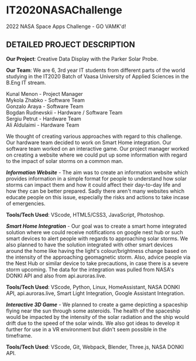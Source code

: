 # IT2020NASAChallenge
2022 NASA Space Apps Challenge - GO VAMK'd!


## DETAILED PROJECT DESCRIPTION
**Our Project**: Creative Data Display with the Parker Solar Probe.

**Our Team**: We are 6, 3rd year IT students from different parts of the world studying in the IT2020 Batch of Vaasa University of Applied Sciences in the B.Eng IT stream.

Kunal Menon - Project Manager  
Mykola Zhabko - Software Team  
Gonzalo Araya - Software Team  
Bogdan Rudnevskii - Hardware / Software Team  
Sergiu Petrut - Hardware Team  
Ali Aldulaimi - Hardware Team  

We thought of creating various approaches with regard to this challenge. Our hardware team decided to work on Smart Home integration. Our software team worked on an interactive game. Our project manager worked on creating a website where we could put up some information with regard to the impact of solar storms on a common man.


***Information Website*** - The aim was to create an information website which provides information in a simple format for people to understand how solar storms can impact them and how it could affect their day-to-day life and how they can be better prepared. Sadly there aren't many websites which educate people on this issue, especially the risks and actions to take incase of emergencies.

**Tools/Tech Used**: VScode, HTML5/CSS3, JavaScript, Photoshop.


***Smart Home Integration*** - Our goal was to create a smart home integrated solution where we could receive notifications on google nest hub or such smart devices to alert people with regards to approaching solar storms. We also planned to have the solution integrated with other smart devices around the home like having the light's colour/brightness change based on the intensity of the approaching geomagnetic storm. Also, advice people via the Nest Hub or similar device to take precautions, in case there is a severe storm upcoming. The data for the integration was pulled from NASA's DONKI API and also from api.auroras.live.

**Tools/Tech Used**: VScode, Python, Linux, HomeAssistant, NASA DONKI API, api.auroras.live, Smart Light Integration, Google Assistant Integration.


***Interactive 3D Game*** - We planned to create a game depicting a spaceship flying near the sun through some asteroids. The health of the spaceship would be impacted by the intensity of the solar radiation and the ship would drift due to the speed of the solar winds. We also got ideas to develop it further for use in a VR environment but didn't seem possible in the timeframe.

**Tools/Tech Used**: VScode, Git, Webpack, Blender, Three.js, NASA DONKI API.